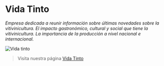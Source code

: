 # Vida Tinto
*Empresa dedicada a reunir información sobre últimas novedades sobre la vitivinicultura. El impacto gastronómico, cultural y social que tiene la vitivinicultura. La importancia de la producción a nivel nacional e internacional.*



![Vida tinto](https://i.ibb.co/1ZYhTKg/vidatintoreadme.jpg")

> Visita nuestra página [ Vida Tinto](https://martinsetaro.github.io/EntregaFinalVidatinto/)




